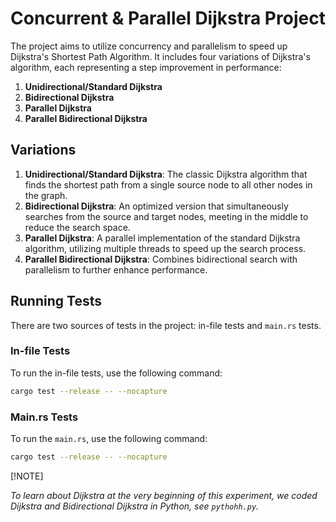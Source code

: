 # Concurrent & Parallel Dijkstra Project

The project aims to utilize concurrency and parallelism to speed up Dijkstra's Shortest Path Algorithm. It includes four variations of Dijkstra's algorithm, each representing a step improvement in performance:

1. **Unidirectional/Standard Dijkstra**
2. **Bidirectional Dijkstra**
3. **Parallel Dijkstra**
4. **Parallel Bidirectional Dijkstra**

## Variations

1. **Unidirectional/Standard Dijkstra**: The classic Dijkstra algorithm that finds the shortest path from a single source node to all other nodes in the graph.
2. **Bidirectional Dijkstra**: An optimized version that simultaneously searches from the source and target nodes, meeting in the middle to reduce the search space.
3. **Parallel Dijkstra**: A parallel implementation of the standard Dijkstra algorithm, utilizing multiple threads to speed up the search process.
4. **Parallel Bidirectional Dijkstra**: Combines bidirectional search with parallelism to further enhance performance.

## Running Tests

There are two sources of tests in the project: in-file tests and `main.rs` tests.

### In-file Tests

To run the in-file tests, use the following command:

```sh
cargo test --release -- --nocapture 
```

### Main.rs Tests

To run the `main.rs`, use the following command:

```sh
cargo test --release -- --nocapture
```

[!NOTE]

*To learn about Dijkstra at the very beginning of this experiment, we coded Dijkstra and Bidirectional Dijkstra in Python, see `pythohh.py`.*

